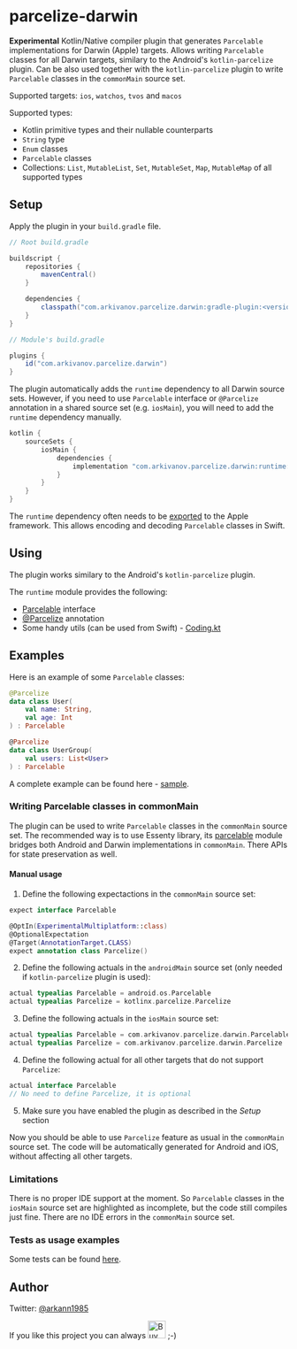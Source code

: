 # parcelize-darwin

**Experimental** Kotlin/Native compiler plugin that generates `Parcelable` implementations for Darwin (Apple) targets. Allows writing `Parcelable` classes for all Darwin targets, similary to the Android's `kotlin-parcelize` plugin. Can be also used together with the `kotlin-parcelize` plugin to write `Parcelable` classes in the `commonMain` source set.

Supported targets: `ios`, `watchos`, `tvos` and `macos`

Supported types:

- Kotlin primitive types and their nullable counterparts
- `String` type
- `Enum` classes
- `Parcelable` classes
- Collections: `List`, `MutableList`, `Set`, `MutableSet`, `Map`, `MutableMap` of all supported types

## Setup

Apply the plugin in your `build.gradle` file.

```groovy
// Root build.gradle

buildscript {
    repositories {
        mavenCentral()
    }

    dependencies {
        classpath("com.arkivanov.parcelize.darwin:gradle-plugin:<version>)
    }
}

// Module's build.gradle

plugins {
    id("com.arkivanov.parcelize.darwin")
}
```

The plugin automatically adds the `runtime` dependency to all Darwin source sets. However, if you need to use `Parcelable` interface or `@Parcelize` annotation in a shared source set (e.g. `iosMain`), you will need to add the `runtime` dependency manually.

```groovy
kotlin {
    sourceSets {
        iosMain {
            dependencies {
                implementation "com.arkivanov.parcelize.darwin:runtime:<version>"
            }
        }
    }
}
```

The `runtime` dependency often needs to be [exported](https://kotlinlang.org/docs/multiplatform-build-native-binaries.html#export-dependencies-to-binaries) to the Apple framework. This allows encoding and decoding `Parcelable` classes in Swift.

## Using

The plugin works similary to the Android's `kotlin-parcelize` plugin.

The `runtime` module provides the following:

- [Parcelable](https://github.com/arkivanov/parcelize-darwin/blob/master/runtime/src/darwinMain/kotlin/com/arkivanov/parcelize/darwin/Parcelable.kt) interface
- [@Parcelize](https://github.com/arkivanov/parcelize-darwin/blob/master/runtime/src/darwinMain/kotlin/com/arkivanov/parcelize/darwin/Parcelize.kt) annotation
- Some handy utils (can be used from Swift) - [Coding.kt](https://github.com/arkivanov/parcelize-darwin/blob/master/runtime/src/darwinMain/kotlin/com/arkivanov/parcelize/darwin/Coding.kt)

## Examples

Here is an example of some `Parcelable` classes:

```kotlin
@Parcelize
data class User(
    val name: String,
    val age: Int
) : Parcelable

@Parcelize
data class UserGroup(
    val users: List<User>
) : Parcelable
```

A complete example can be found here - [sample](https://github.com/arkivanov/parcelize-darwin/tree/master/sample).

### Writing Parcelable classes in commonMain

The plugin can be used to write `Parcelable` classes in the `commonMain` source set. The recommended way is to use Essenty library, its [parcelable](https://github.com/arkivanov/Essenty#parcelable-and-parcelize) module bridges both Android and Darwin implementations in `commonMain`. There APIs for state preservation as well.

#### Manual usage

1. Define the following expectactions in the `commonMain` source set:

```kotlin
expect interface Parcelable

@OptIn(ExperimentalMultiplatform::class)
@OptionalExpectation
@Target(AnnotationTarget.CLASS)
expect annotation class Parcelize()
```

2. Define the following actuals in the `androidMain` source set (only needed if `kotlin-parcelize` plugin is used):

```kotlin
actual typealias Parcelable = android.os.Parcelable
actual typealias Parcelize = kotlinx.parcelize.Parcelize
```

3. Define the following actuals in the `iosMain` source set:

```kotlin
actual typealias Parcelable = com.arkivanov.parcelize.darwin.Parcelable
actual typealias Parcelize = com.arkivanov.parcelize.darwin.Parcelize
```

4. Define the following actual for all other targets that do not support `Parcelize`:

```kotlin
actual interface Parcelable
// No need to define Parcelize, it is optional
```

5. Make sure you have enabled the plugin as described in the *Setup* section

Now you should be able to use `Parcelize` feature as usual in the `commonMain` source set.
The code will be automatically generated for Android and iOS, without affecting all other targets.

### Limitations

There is no proper IDE support at the moment. So `Parcelable` classes in the `iosMain` source set
are highlighted as incomplete, but the code still compiles just fine. There are no IDE errors in the `commonMain` source set.

### Tests as usage examples

Some tests can be found [here](https://github.com/arkivanov/parcelize-darwin/blob/master/tests/src/darwinTest/kotlin/com/arkivanov/parcelize/darwin/tests/ParcelizeTest.kt).

## Author

Twitter: [@arkann1985](https://twitter.com/arkann1985)

If you like this project you can always <a href="https://www.buymeacoffee.com/arkivanov" target="_blank"><img src="https://cdn.buymeacoffee.com/buttons/v2/default-blue.png" alt="Buy Me A Coffee" height=32></a> ;-)
